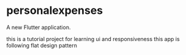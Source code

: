 # personalexpenses

A new Flutter application.

this is a tutorial project for learning ui and responsiveness 
this app is following flat design pattern